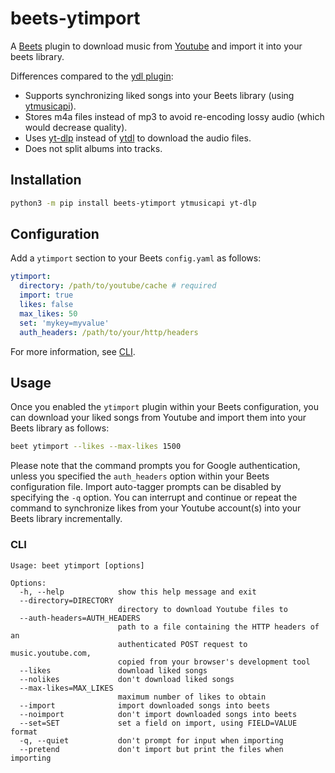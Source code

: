 # beets-ytimport

A [Beets](https://github.com/beetbox/beets) plugin to download music from [Youtube](https://www.youtube.com/) and import it into your beets library.

Differences compared to the [ydl plugin](https://github.com/vmassuchetto/beets-ydl):
* Supports synchronizing liked songs into your Beets library (using [ytmusicapi](https://github.com/sigma67/ytmusicapi)).
* Stores m4a files instead of mp3 to avoid re-encoding lossy audio (which would decrease quality).
* Uses [yt-dlp](https://github.com/yt-dlp/yt-dlp) instead of [ytdl](https://github.com/ytdl-org/youtube-dl) to download the audio files.
* Does not split albums into tracks.

## Installation

```sh
python3 -m pip install beets-ytimport ytmusicapi yt-dlp
```

## Configuration

Add a `ytimport` section to your Beets `config.yaml` as follows:
```yaml
ytimport:
  directory: /path/to/youtube/cache # required
  import: true
  likes: false
  max_likes: 50
  set: 'mykey=myvalue'
  auth_headers: /path/to/your/http/headers
```

For more information, see [CLI](#cli).

## Usage

Once you enabled the `ytimport` plugin within your Beets configuration, you can download your liked songs from Youtube and import them into your Beets library as follows:
```sh
beet ytimport --likes --max-likes 1500
```

Please note that the command prompts you for Google authentication, unless you specified the `auth_headers` option within your Beets configuration file.
Import auto-tagger prompts can be disabled by specifying the `-q` option.
You can interrupt and continue or repeat the command to synchronize likes from your Youtube account(s) into your Beets library incrementally.

### CLI

```
Usage: beet ytimport [options]

Options:
  -h, --help            show this help message and exit
  --directory=DIRECTORY
                        directory to download Youtube files to
  --auth-headers=AUTH_HEADERS
                        path to a file containing the HTTP headers of an
                        authenticated POST request to music.youtube.com,
                        copied from your browser's development tool
  --likes               download liked songs
  --nolikes             don't download liked songs
  --max-likes=MAX_LIKES
                        maximum number of likes to obtain
  --import              import downloaded songs into beets
  --noimport            don't import downloaded songs into beets
  --set=SET             set a field on import, using FIELD=VALUE format
  -q, --quiet           don't prompt for input when importing
  --pretend             don't import but print the files when importing
```
